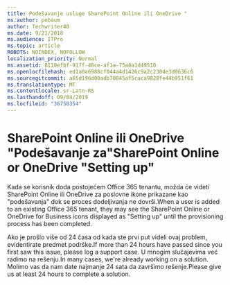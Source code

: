 ```yaml
---
title: Podešavanje usluge SharePoint Online ili OneDrive "
ms.author: pebaum
author: Techwriter40
ms.date: 9/21/2018
ms.audience: ITPro
ms.topic: article
ROBOTS: NOINDEX, NOFOLLOW
localization_priority: Normal
ms.assetid: 8110efbf-917f-46ce-af1a-75a8a1d49510
ms.openlocfilehash: ed1a0a6988cf044a4d1426c9a2c230de3d0636c6
ms.sourcegitcommit: a65d196d00adb70045af5caca9828fe44b951f61
ms.translationtype: MT
ms.contentlocale: sr-Latn-RS
ms.lasthandoff: 09/04/2019
ms.locfileid: "36750354"
---
```

# <a name="sharepoint-online-or-onedrive-setting-up"></a><span data-ttu-id="e4c77-102">SharePoint Online ili OneDrive "Podešavanje za"</span><span class="sxs-lookup"><span data-stu-id="e4c77-102">SharePoint Online or OneDrive "Setting up"</span></span>

<span data-ttu-id="e4c77-103">Kada se korisnik doda postojećem Office 365 tenantu, možda će videti SharePoint Online ili OneDrive za poslovne ikone prikazane kao "podešavanja" dok se proces dodeljivanja ne dovrši.</span><span class="sxs-lookup"><span data-stu-id="e4c77-103">When a user is added to an existing Office 365 tenant, they may see the SharePoint Online or OneDrive for Business icons displayed as "Setting up" until the provisioning process has been completed.</span></span>
  
<span data-ttu-id="e4c77-104">Ako je prošlo više od 24 časa od kada ste prvi put videli ovaj problem, evidentirate predmet podrške.</span><span class="sxs-lookup"><span data-stu-id="e4c77-104">If more than 24 hours have passed since you first saw this issue, please log a support case.</span></span> <span data-ttu-id="e4c77-105">U mnogim slučajevima već radimo na rešenju.</span><span class="sxs-lookup"><span data-stu-id="e4c77-105">In many cases, we're already working on a solution.</span></span> <span data-ttu-id="e4c77-106">Molimo vas da nam date najmanje 24 sata da završimo rešenje.</span><span class="sxs-lookup"><span data-stu-id="e4c77-106">Please give us at least 24 hours to complete a solution.</span></span>
  

